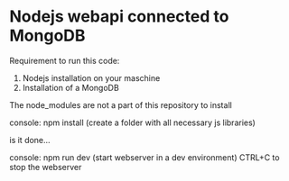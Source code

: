 # Nodejs webapi connected to MongoDB

Requirement to run this code:
1. Nodejs installation on your maschine
2. Installation of a MongoDB

The node_modules are not a part of this repository to install

console: npm install (create a folder with all necessary js libraries)

is it done...

console: npm run dev (start webserver in a dev environment)
CTRL+C  to stop the webserver




